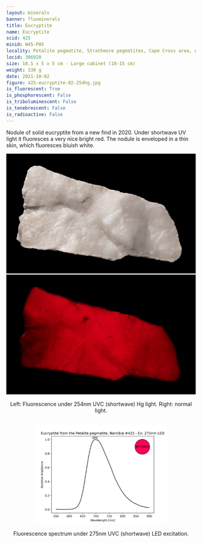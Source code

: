 ```yaml
---
layout: minerals
banner: fluominerals
title: Eucryptite
name: Eucryptite
scid: 425
minid: W45-P05
locality: Petalite pegmatite, Strathmore pegmatites, Cape Cross area, Arandis Constituency, Erongo Region, Namibia
locid: 306920
size: 10.5 x 5 x 5 cm - Large cabinet (10-15 cm)
weight: 330 g
date: 2021-10-02
figure: 425-eucryptite-02-254hg.jpg
is_fluorescent: True
is_phosphorescent: False
is_triboluminescent: False
is_tenebrescent: False
is_radioactive: False
---
```

Nodule of solid eucryptite from a new find in 2020. Under shortwave UV light it fluoresces a very nice bright red. The nodule is enveloped in a thin skin, which fluoresces bluish white.

<figure style='text-align:center; margin:0 auto; width:100%;'>
 <div class='image-slider'>
  <img src='/img/minerals/425-eucryptite-01-visible.jpg'>
  <div class='image-slider-image'>
   <img src='/img/minerals/425-eucryptite-02-254hg.jpg'>
   <div class='image-slider-dot'></div>
  </div>
 </div>
 <figcaption style='padding:1em 0 2em'>Left: Fluorescence under 254nm UVC (shortwave) Hg light. Right: normal light.</figcaption>
</figure>

<figure style='text-align:center; margin:0 auto; width:100%'>
 <img width='70%' src='/img/spectra/425-eucryptite-275led.png'>
 <figcaption style='padding:1em 0 2em'>Fluorescence spectrum under 275nm UVC (shortwave) LED excitation.</figcaption>
</figure>

